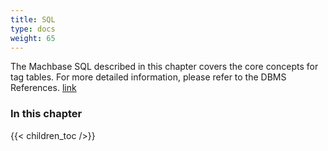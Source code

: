```yaml
---
title: SQL
type: docs
weight: 65
---
```


The Machbase SQL described in this chapter covers the core concepts for tag tables.
For more detailed information, please refer to the DBMS References. [link](https://docs.machbase.com/dbms/)

### In this chapter

{{< children_toc />}}
